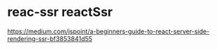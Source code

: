 # reac-ssr reactSsr

https://medium.com/jspoint/a-beginners-guide-to-react-server-side-rendering-ssr-bf3853841d55